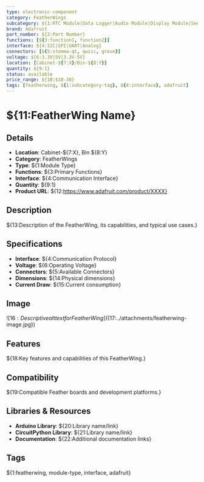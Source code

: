 ```yaml
---
type: electronic-component
category: FeatherWings
subcategory: ${1:RTC Module|Data Logger|Audio Module|Display Module|Sensor Module}
brand: Adafruit
part_number: ${2:Part Number}
functions: [${3:function1, function2}]
interface: ${4:I2C|SPI|UART|Analog}
connectors: [${5:stemma-qt, qwiic, grove}]
voltage: ${6:3.3V|5V|3.3V-5V}
location: [Cabinet-${7:X}/Bin-${8:Y}]
quantity: ${9:1}
status: available
price_range: ${10:$10-30}
tags: [featherwing, ${1:subcategory-tag}, ${4:interface}, adafruit]
---
```


# ${11:FeatherWing Name}

## Details

- **Location**: Cabinet-${7:X}, Bin ${8:Y}
- **Category**: FeatherWings
- **Type**: ${1:Module Type}
- **Functions**: ${3:Primary Functions}
- **Interface**: ${4:Communication Interface}
- **Quantity**: ${9:1}
- **Product URL**: ${12:https://www.adafruit.com/product/XXXX}

## Description

${13:Description of the FeatherWing, its capabilities, and typical use cases.}

## Specifications

- **Interface**: ${4:Communication Protocol}
- **Voltage**: ${6:Operating Voltage}
- **Connectors**: ${5:Available Connectors}
- **Dimensions**: ${14:Physical dimensions}
- **Current Draw**: ${15:Current consumption}

## Image

![${16:Descriptive alt text for FeatherWing}](${17:../attachments/featherwing-image.jpg})

## Features

${18:Key features and capabilities of this FeatherWing.}

## Compatibility

${19:Compatible Feather boards and development platforms.}

## Libraries & Resources

- **Arduino Library**: ${20:Library name/link}
- **CircuitPython Library**: ${21:Library name/link}
- **Documentation**: ${22:Additional documentation links}

## Tags

${1:featherwing, module-type, interface, adafruit}
